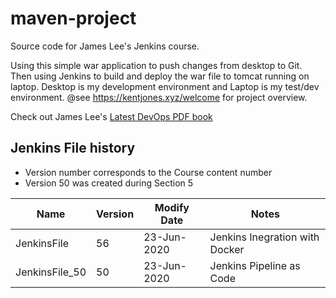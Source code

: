 # maven-project

Source code for James Lee's Jenkins course.

Using this simple war application to push changes from desktop to Git. Then
using Jenkins to build and deploy the war file to tomcat running on laptop. Desktop is my development
environment and Laptop is my test/dev environment. @see https://kentjones.xyz/welcome for project overview.

Check out James Lee's [Latest DevOps PDF book](https://www.level-up.one/devops-pdf-book)

## Jenkins File history

- Version number corresponds to the Course content number
- Version 50 was created during Section 5

Name | Version | Modify Date | Notes
-----|--------|----------- | ------
JenkinsFile | 56 | 23-Jun-2020 | Jenkins Inegration with Docker
JenkinsFile_50 | 50 | 23-Jun-2020 | Jenkins Pipeline as Code
